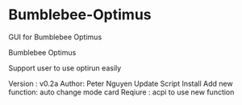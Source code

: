 Bumblebee-Optimus
=================

GUI for Bumblebee Optimus

Bumblebee Optimus

Support user to use optirun easily

Version : v0.2a
Author: Peter Nguyen
Update Script Install
Add new function: auto change mode card
Reqiure : acpi to use new function